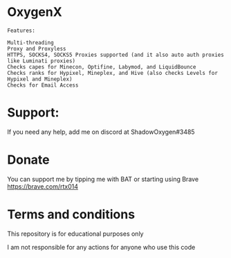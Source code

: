 # OxygenX

```
Features:

Multi-threading
Proxy and Proxyless
HTTPS, SOCKS4, SOCKS5 Proxies supported (and it also auto auth proxies like Luminati proxies)
Checks capes for Minecon, Optifine, Labymod, and LiquidBounce
Checks ranks for Hypixel, Mineplex, and Hive (also checks Levels for Hypixel and Mineplex)
Checks for Email Access
```

# Support:
If you need any help, add me on discord at ShadowOxygen#3485

# Donate
You can support me by tipping me with BAT or starting using Brave https://brave.com/rtx014


# Terms and conditions
This repository is for educational purposes only

I am not responsible for any actions for anyone who use this code
